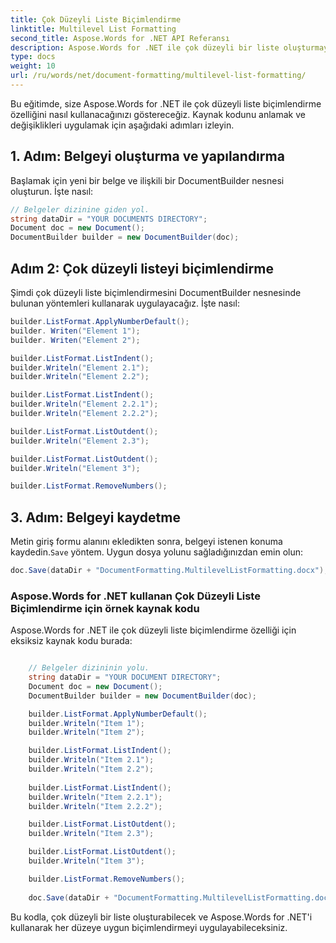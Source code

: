 ```yaml
---
title: Çok Düzeyli Liste Biçimlendirme
linktitle: Multilevel List Formatting
second_title: Aspose.Words for .NET API Referansı
description: Aspose.Words for .NET ile çok düzeyli bir liste oluşturmayı ve özel biçimlendirme uygulamayı öğrenin.
type: docs
weight: 10
url: /ru/words/net/document-formatting/multilevel-list-formatting/
---
```


Bu eğitimde, size Aspose.Words for .NET ile çok düzeyli liste biçimlendirme özelliğini nasıl kullanacağınızı göstereceğiz. Kaynak kodunu anlamak ve değişiklikleri uygulamak için aşağıdaki adımları izleyin.

## 1. Adım: Belgeyi oluşturma ve yapılandırma

Başlamak için yeni bir belge ve ilişkili bir DocumentBuilder nesnesi oluşturun. İşte nasıl:

```csharp
// Belgeler dizinine giden yol.
string dataDir = "YOUR DOCUMENTS DIRECTORY";
Document doc = new Document();
DocumentBuilder builder = new DocumentBuilder(doc);
```

## Adım 2: Çok düzeyli listeyi biçimlendirme

Şimdi çok düzeyli liste biçimlendirmesini DocumentBuilder nesnesinde bulunan yöntemleri kullanarak uygulayacağız. İşte nasıl:

```csharp
builder.ListFormat.ApplyNumberDefault();
builder. Writen("Element 1");
builder. Writen("Element 2");

builder.ListFormat.ListIndent();
builder.Writeln("Element 2.1");
builder.Writeln("Element 2.2");

builder.ListFormat.ListIndent();
builder.Writeln("Element 2.2.1");
builder.Writeln("Element 2.2.2");

builder.ListFormat.ListOutdent();
builder.Writeln("Element 2.3");

builder.ListFormat.ListOutdent();
builder.Writeln("Element 3");

builder.ListFormat.RemoveNumbers();
```

## 3. Adım: Belgeyi kaydetme

 Metin giriş formu alanını ekledikten sonra, belgeyi istenen konuma kaydedin.`Save` yöntem. Uygun dosya yolunu sağladığınızdan emin olun:

```csharp
doc.Save(dataDir + "DocumentFormatting.MultilevelListFormatting.docx");
```

### Aspose.Words for .NET kullanan Çok Düzeyli Liste Biçimlendirme için örnek kaynak kodu

Aspose.Words for .NET ile çok düzeyli liste biçimlendirme özelliği için eksiksiz kaynak kodu burada:


```csharp

	// Belgeler dizininin yolu.
	string dataDir = "YOUR DOCUMENT DIRECTORY";
	Document doc = new Document();
	DocumentBuilder builder = new DocumentBuilder(doc);

	builder.ListFormat.ApplyNumberDefault();
	builder.Writeln("Item 1");
	builder.Writeln("Item 2");

	builder.ListFormat.ListIndent();
	builder.Writeln("Item 2.1");
	builder.Writeln("Item 2.2");
	
	builder.ListFormat.ListIndent();
	builder.Writeln("Item 2.2.1");
	builder.Writeln("Item 2.2.2");

	builder.ListFormat.ListOutdent();
	builder.Writeln("Item 2.3");

	builder.ListFormat.ListOutdent();
	builder.Writeln("Item 3");

	builder.ListFormat.RemoveNumbers();
	
	doc.Save(dataDir + "DocumentFormatting.MultilevelListFormatting.docx");

```

Bu kodla, çok düzeyli bir liste oluşturabilecek ve Aspose.Words for .NET'i kullanarak her düzeye uygun biçimlendirmeyi uygulayabileceksiniz.